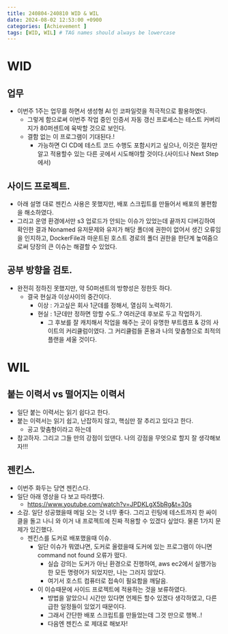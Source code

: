 ```yaml
---
title: 240804-240810 WID & WIL
date: 2024-08-02 12:53:00 +0900
categories: [Achievement ]
tags: [WID, WIL] # TAG names should always be lowercase
---
```


# WID
##  업무
  * 이번주 1주는 업무를 하면서 생성형 AI 인 코파일럿을 적극적으로 활용하였다.
    * 그렇게 함으로써 이번주 작업 중인 인증서 자동 갱신 프로세스는 테스트 커버리지가 80퍼센트에 육박할 것으로 보인다.
    * 결함 없는 이 프로그램이 기대된다.!
      * 가능하면 CI CD에 테스트 코드 수행도 포함시키고 싶으나, 이것은 절차만 알고 적용할수 있는 다른 곳에서 시도해야할 것이다.(사이드나 Next Step에서)
## 사이드 프로젝트.
  * 아래 설명 대로 젠킨스 사용은 못했지만, 배포 스크립트를 만들어서 배포의 불편함을 해소하였다.
  * 그리고 운영 환경에서만 s3 업로드가 안되는 이슈가 있었는데 끝까지 디버깅하여 확인한 결과 Nonamed 유저문제와 유저가 해당 폴더에 권한이 없어서 생긴 오류임을 인지하고, DockerFile과 마운트된 호스트 경로의 폴더 권한을 한단계 높여줌으로써 당장의 큰 이슈는 해결할 수 있었다.
## 공부 방향을 검토.
  * 완전히 정하진 못했지만, 약 50퍼센트의 방향성은 정한듯 하다.
    * 결국 현실과 이상사이의 중간이다.
      * 이상 : 가고싶은 회사 1군데를 정해서, 열심히 노력하기.
      * 현실 : 1군데만 정하면 망할 수도..? 여러군데 후보로 두고 작업하기.
        * 그 후보를 잘 캐치해서 작업을 해주는 곳이 유명한 부트캠프 & 강의 사이트의 커리큘럼이였다. 그 커리큘럼들 혼용과 나의 맞춤형으로 최적의 플랜을 세울 것이다.



# WIL
## 붙는 이력서 vs 떨어지는 이력서
* 일단 붙는 이력서는 읽기 쉽다고 한다.
* 붙는 이력서는 읽기 쉽고, 난잡하지 않고, 핵심만 잘 추리고 있다고 한다.
  * 공고 맞춤형이라고 하는데
* 참고하자. 그리고 그들 만의 강점이 있댄다. 나의 강점을 무엇으로 할지 잘 생각해보자!!!

## 젠킨스.
  * 이번주 화두는 당연 젠킨스다.
  * 일단 아래 영상을 다 보고 따라헀다.
    * https://www.youtube.com/watch?v=JPDKLgX5bRg&t=30s
  * 소감. 일단 성공했을때 메일 오는 것 너무 좋다. 그리고 린팅에 테스트까지 한 싸이클을 돌고 나니 와 이거 내 프로젝트에 진짜 적용할 수 있겠다 싶었다. 물론 1가지 문제가 있긴했다.
    * 젠킨스를 도커로 배포했을때 이슈.
      * 일단 이슈가 뭐였냐면, 도커로 올렸을때 도커에 있는 프로그램이 아니면 command not found 오류가 떴다.
        * 실습 강의는 도커가 아닌 환경으로 진행하여, aws ec2에서 실행가능한 모든 명령어가 되었지만, 나는 그러지 않았다.
        * 여기서 호스트 컴퓨터로 접속이 필요함을 깨달음.
      * 이 이슈때문에 사이드 프로젝트에 적용하는 것을 보류하였다.
        * 방법을 알았으니 시간만 있다면 언제든 할수 있겠다 생각하였고, 다른 급한 일정들이 있었기 때문이다.
        * 그래서 간단한 배포 스크립트를 만들었는데 그것 만으로 행복..!
        * 다음엔 젠킨스 로 제대로 해보자!

